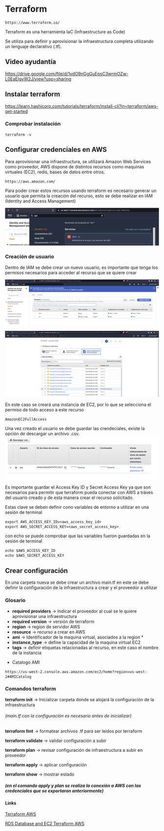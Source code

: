 # Terraform 
```
https://www.terraform.io/
```
Terraform es una herramienta IaC (Infraestructure as Code)

Se utiliza para definir y aprovisionar la infraestructura completa utilizando un lenguaje declarativo (.tf).

## Video ayudantía

https://drive.google.com/file/d/1vdO9nGgGuEpsC3wrmOZw-L0EaEIqyW2J/view?usp=sharing

## Instalar terraform

https://learn.hashicorp.com/tutorials/terraform/install-cli?in=terraform/aws-get-started

### Comprobar instalación
```
terraform -v
```
## Configurar credenciales en AWS
Para aprovisionar una infraestructura, se utilizará Amazon Web Services como proveedor, 
AWS dispone de distintos recursos como maquinas virtuales (EC2), redis, bases de datos entre otros.

```
https://aws.amazon.com/
```

Para poder crear estos recursos usando terraform es necesario generar un usuario que permita la creación del recurso, esto se debe realizar en IAM (Identity and Access Management)

![Texto alternativo](https://github.com/josemiguel-chvz/ayudantia-mingeso/blob/develop/terraform/images/1.png)

### Creación de usuario

Dentro de IAM se debe crear un nuevo usuario, es importante que tenga los permisos necesarios para acceder al recurso que se quiere crear

![Texto alternativo](https://github.com/josemiguel-chvz/ayudantia-mingeso/blob/develop/terraform/images/2.png)

![Texto alternativo](https://github.com/josemiguel-chvz/ayudantia-mingeso/blob/develop/terraform/images/3.png)

En este caso se creará una instancia de EC2, por lo que se selecciona el permiso de todo acceso a este recurso
```
AmazonEC2FullAccess
```

Una vez creado el usuario se debe guardar las crendeciales, existe la opción de descargar un archivo .csv.
![Texto alternativo](https://github.com/josemiguel-chvz/ayudantia-mingeso/blob/develop/terraform/images/4.png)

Es importante guardar el Access Key ID y Secret Access Key ya que son necesarios para permitir que terraform pueda conectar con AWS a tráves del usuario creado y de esta manera crear el recurso solicitado.

Estas clave se deben definir cono variables de entorno a utilizar en una sesión de terminal

```
export AWS_ACCESS_KEY_ID=<aws_access_key_id>
export AWS_SECRET_ACCESS_KEY=<aws_secret_access_key>
```

con echo se puede comprobar que las variables fueron guardadas en la sesión de terminal

```
echo $AWS_ACCESS_KEY_ID
echo $AWS_SECRET_ACCESS_KEY
```

## Crear configuración

En una carpeta nueva se debe crear un archivo main.tf
en este se debe definir la configuración de la infraestructura a crear y el proveedor a utilizar

### Glosario

- **required providers** -> Indicar el proveedor al cual se le quiere aprovisionar una infraestructura
- **required version** -> versión de terraform
- **region** -> region de servidor AWS
- **resource** -> recurso a crear en AWS
- **ami** -> Identificador de la maquina virtual, asociados a la region *
- **instance_type** -> define la capacidad de la maquina virtual EC2
- **tags** -> definir etiquetas relacionadas al recurso, en este caso el nombre de la instancia


* Catalogo AMI
```
https://us-west-2.console.aws.amazon.com/ec2/home?region=us-west-2#AMICatalog
```

### Comandos terraform

**terraform init** -> Inicializar carpeta donde se alojará la configuración de la infraestructura

###### (main.tf con la configuración es necesario antes de inicializar)

**terraform fmt** -> formatear archivos .tf para ser leidos por terraform

**terraform validate** -> validar configuración a subir

**terraform plan** -> revisar configuración de infraestructura a subir en proveedor

**terraform apply** -> aplicar configuración

**terraform show** -> mostrar estado

##### (en el comando apply y plan se realiza la conexión a AWS con las credenciales que se exportaron anteriormente)

#### Links
[Terraform AWS]

[RDS Database and EC2 Terraform AWS]

[Terraform AWS]:https://learn.hashicorp.com/tutorials/terraform/aws-build?in=terraform/aws-get-started
[RDS Database and EC2 Terraform AWS]:https://betterprogramming.pub/automate-and-configure-your-rds-database-with-terraform-898fd4b8990d
